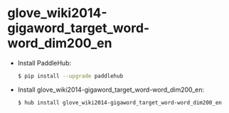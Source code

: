 # glove_wiki2014-gigaword_target_word-word_dim200_en
* Install PaddleHub: 

    ```bash
    $ pip install --upgrade paddlehub
    ```

* Install glove_wiki2014-gigaword_target_word-word_dim200_en: 

    ```bash
    $ hub install glove_wiki2014-gigaword_target_word-word_dim200_en
    ```
